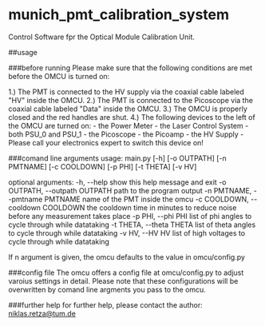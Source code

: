 # munich_pmt_calibration_system
Control Software fpr the Optical Module Calibration Unit.

##usage

###before running
Please make sure that the following conditions are met before the OMCU is turned on:

1.)	The PMT is connected to the HV supply via the coaxial cable labeled "HV" inside the OMCU.
2.)	The PMT is connected to the Picoscope via the coaxial cable labeled "Data" inside the OMCU.
3.)	The OMCU is properly closed and the red handles are shut.
4.)	The following devices to the left of the OMCU are turned on:
		 - the Power Meter
		 - the Laser Control System
		 - both PSU_0 and PSU_1
		 - the Picoscope
		 - the Picoamp
		 - the HV Supply - Please call your electronics expert to switch this device on!
		 
###comand line arguments
usage: main.py [-h] [-o OUTPATH] [-n PMTNAME] [-c COOLDOWN] [-p PHI] [-t THETA] [-v HV]

optional arguments:
  -h, --help                        show this help message and exit
  -o OUTPATH, --outpath OUTPATH     path to the program output
  -n PMTNAME, --pmtname PMTNAME     name of the PMT inside the omcu
  -c COOLDOWN, --cooldown COOLDOWN  the cooldown time in minutes to reduce noise before any measurement takes place
  -p PHI, --phi PHI                 list of phi angles to cycle through while datataking
  -t THETA, --theta THETA           list of theta angles to cycle through while datataking
  -v HV, --HV HV                    list of high voltages to cycle through while datataking

If n argument is given, the omcu defaults to the value in omcu/config.py

###config file
The omcu offers a config file at omcu/config.py to adjust varoius settings in detail. Please note that these configurations will be overwritten by comand line argments you pass to the omcu.

###further help
for further help, please contact the author: niklas.retza@tum.de
